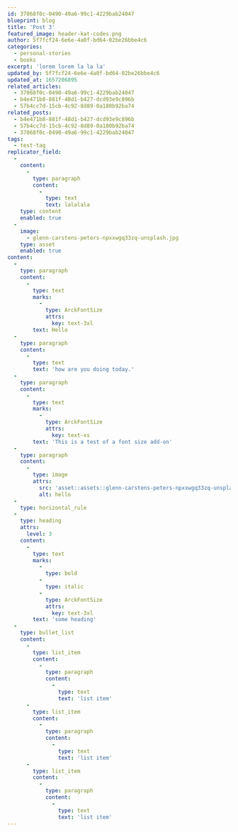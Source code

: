 ```yaml
---
id: 37068f0c-0490-49a6-99c1-4229bab24047
blueprint: blog
title: 'Post 3'
featured_image: header-kat-codes.png
author: 5f7fcf24-6e6e-4a0f-bd64-02be26bbe4c6
categories:
  - personal-stories
  - books
excerpt: 'lorem lorem la la la'
updated_by: 5f7fcf24-6e6e-4a0f-bd64-02be26bbe4c6
updated_at: 1657206895
related_articles:
  - 37068f0c-0490-49a6-99c1-4229bab24047
  - b4e471b8-881f-48d1-b427-dcd93e9c896b
  - 57b4cc7d-15cb-4c92-8d89-0a180b92ba74
related_posts:
  - b4e471b8-881f-48d1-b427-dcd93e9c896b
  - 57b4cc7d-15cb-4c92-8d89-0a180b92ba74
  - 37068f0c-0490-49a6-99c1-4229bab24047
tags:
  - test-tag
replicator_field:
  -
    content:
      -
        type: paragraph
        content:
          -
            type: text
            text: lalalala
    type: content
    enabled: true
  -
    image:
      - glenn-carstens-peters-npxxwgq33zq-unsplash.jpg
    type: asset
    enabled: true
content:
  -
    type: paragraph
    content:
      -
        type: text
        marks:
          -
            type: ArckFontSize
            attrs:
              key: text-3xl
        text: Hello
  -
    type: paragraph
    content:
      -
        type: text
        text: 'how are you doing today.'
  -
    type: paragraph
    content:
      -
        type: text
        marks:
          -
            type: ArckFontSize
            attrs:
              key: text-xs
        text: 'This is a test of a font size add-on'
  -
    type: paragraph
    content:
      -
        type: image
        attrs:
          src: 'asset::assets::glenn-carstens-peters-npxxwgq33zq-unsplash.jpg'
          alt: hello
  -
    type: horizontal_rule
  -
    type: heading
    attrs:
      level: 3
    content:
      -
        type: text
        marks:
          -
            type: bold
          -
            type: italic
          -
            type: ArckFontSize
            attrs:
              key: text-3xl
        text: 'some heading'
  -
    type: bullet_list
    content:
      -
        type: list_item
        content:
          -
            type: paragraph
            content:
              -
                type: text
                text: 'list item'
      -
        type: list_item
        content:
          -
            type: paragraph
            content:
              -
                type: text
                text: 'list item'
      -
        type: list_item
        content:
          -
            type: paragraph
            content:
              -
                type: text
                text: 'list item'
---
```

